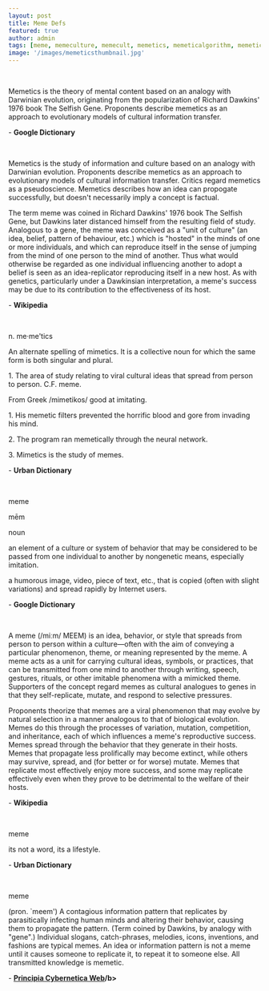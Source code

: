 ```yaml
---
layout: post
title: Meme Defs
featured: true
author: admin
tags: [meme, memeculture, memecult, memetics, memeticalgorithm, memetictheory, dankmemes, cryptotwitter, conscioushack, cryptopsychedelic, conscioushiphop, ]
image: '/images/memeticsthumbnail.jpg'
---
```

<br>
<p>Memetics is the theory of mental content based on an analogy with Darwinian evolution, originating from the popularization of Richard Dawkins' 1976 book The Selfish Gene. Proponents describe memetics as an approach to evolutionary models of cultural information transfer.</p>

<p>- <b>Google Dictionary</b></p>
<br>
<p>
Memetics is the study of information and culture based on an analogy with Darwinian evolution. Proponents describe memetics as an approach to evolutionary models of cultural information transfer. Critics regard memetics as a pseudoscience. Memetics describes how an idea can propogate successfully, but doesn't necessarily imply a concept is factual.
</p>
<p>
The term meme was coined in Richard Dawkins' 1976 book The Selfish Gene, but Dawkins later distanced himself from the resulting field of study. Analogous to a gene, the meme was conceived as a "unit of culture" (an idea, belief, pattern of behaviour, etc.) which is "hosted" in the minds of one or more individuals, and which can reproduce itself in the sense of jumping from the mind of one person to the mind of another. Thus what would otherwise be regarded as one individual influencing another to adopt a belief is seen as an idea-replicator reproducing itself in a new host. As with genetics, particularly under a Dawkinsian interpretation, a meme's success may be due to its contribution to the effectiveness of its host.
</p>
<p>- <b>Wikipedia</b></p>
<br>
<p>
n. me·me'tics 
</p>
<p>
An alternate spelling of mimetics. It is a collective noun for which the same form is both singular and plural. 
</p>
<p>1. The area of study relating to viral cultural ideas that spread from person to person. C.F. meme. </p>
From Greek /mimetikos/ good at imitating. 
<p>1. His memetic filters prevented the horrific blood and gore from invading his mind.</p> 

<p>2. The program ran memetically through the neural network.</p>

<p>3. Mimetics is the study of memes.</p>

<p>- <b>Urban Dictionary</b></p>
<br>
<p>meme</p>
<p>mēm</p>
<p>noun</p>
<p>an element of a culture or system of behavior that may be considered to be passed from one individual to another by nongenetic means, especially imitation.</p>
<p>a humorous image, video, piece of text, etc., that is copied (often with slight variations) and spread rapidly by Internet users.
</p>
<p>- <b>Google Dictionary</b></p>
<br>
<p>A meme (/miːm/ MEEM) is an idea, behavior, or style that spreads from person to person within a culture—often with the aim of conveying a particular phenomenon, theme, or meaning represented by the meme. A meme acts as a unit for carrying cultural ideas, symbols, or practices, that can be transmitted from one mind to another through writing, speech, gestures, rituals, or other imitable phenomena with a mimicked theme. Supporters of the concept regard memes as cultural analogues to genes in that they self-replicate, mutate, and respond to selective pressures.</p>

<p>Proponents theorize that memes are a viral phenomenon that may evolve by natural selection in a manner analogous to that of biological evolution. Memes do this through the processes of variation, mutation, competition, and inheritance, each of which influences a meme's reproductive success. Memes spread through the behavior that they generate in their hosts. Memes that propagate less prolifically may become extinct, while others may survive, spread, and (for better or for worse) mutate. Memes that replicate most effectively enjoy more success, and some may replicate effectively even when they prove to be detrimental to the welfare of their hosts.</p>
<p>- <b>Wikipedia</b></p>
<br>
<p>meme</p>
<p>its not a word, its a lifestyle.</p>
<p>- <b>Urban Dictionary</b></p>
<br>
<p>meme</p>
<p>
(pron. `meem') A contagious information pattern that replicates by parasitically infecting human minds and altering their behavior, causing them to propagate the pattern. (Term coined by Dawkins, by analogy with "gene".) Individual slogans, catch-phrases, melodies, icons, inventions, and fashions are typical memes. An idea or information pattern is not a meme until it causes someone to replicate it, to repeat it to someone else. All transmitted knowledge is memetic.</p>
<p>- <b><a href="http://pespmc1.vub.ac.be/DEFAULT.html">Principia Cybernetica Web</a>/b></p>
